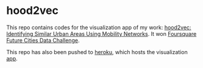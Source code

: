 # hood2vec

This repo contains codes for the visualization app of my work: <a href="https://arxiv.org/abs/1907.11951">hood2vec: Identifying Similar Urban Areas Using Mobility Networks</a>. It won <a href="https://enterprise.foursquare.com/intersections/article/how-location-technology-can-drive-urban-innovation/">Foursquare Future Cities Data Challenge</a>.

This repo has also been pushed to <a href="https://www.heroku.com/">heroku</a>, which hosts the visualization <a href="https://hood2vec.herokuapp.com/index">app</a>.
